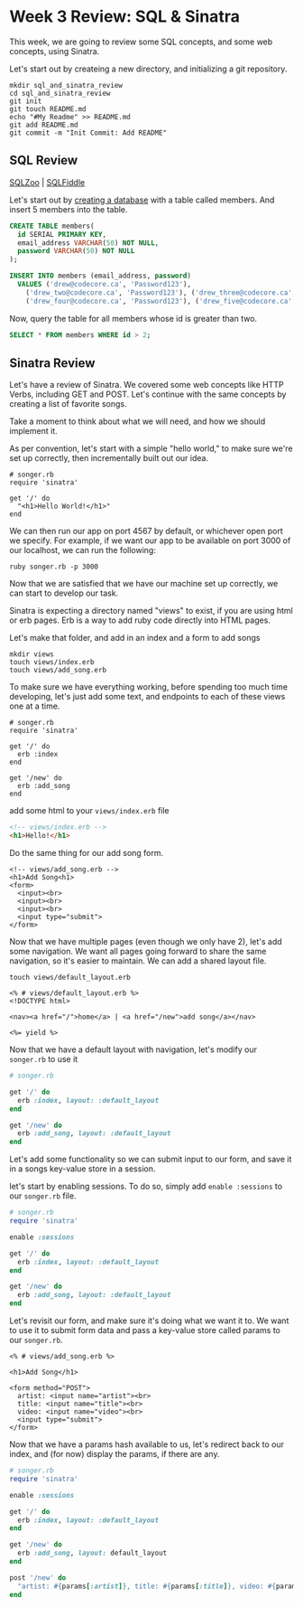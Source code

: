 # Week 3 Review: SQL & Sinatra
This week, we are going to review some SQL concepts, and some web concepts, using Sinatra.  
  
Let's start out by createing a new directory, and initializing a git repository.
```
mkdir sql_and_sinatra_review
cd sql_and_sinatra_review
git init
git touch README.md
echo "#My Readme" >> README.md
git add README.md
git commit -m "Init Commit: Add README"
```
## SQL Review
[SQLZoo](www.sqlzoo.net) | [SQLFiddle](http://sqlfiddle.com/#!15/5df3a1/2)  
  
Let's start out by [creating a
database](http://www.postgresql.org/docs/9.3/static/app-createdb.html)
with a table called members. And insert 5 members into the table.
```sql
CREATE TABLE members(
  id SERIAL PRIMARY KEY,
  email_address VARCHAR(50) NOT NULL,
  password VARCHAR(50) NOT NULL
);

INSERT INTO members (email_address, password)
  VALUES ('drew@codecore.ca', 'Password123'),
    ('drew_two@codecore.ca', 'Password123'), ('drew_three@codecore.ca', 'Password123')
    ('drew_four@codecore.ca', 'Password123'), ('drew_five@codecore.ca', 'Password123');
```
Now, query the table for all members whose id is greater than two.
```sql
SELECT * FROM members WHERE id > 2;
```
## Sinatra Review
Let's have a review of Sinatra. We covered some web concepts like HTTP Verbs, including GET and POST. Let's continue with the same concepts by creating a list of favorite songs.  
  
Take a moment to think about what we will need, and how we should implement it.  
  
As per convention, let's start with a simple "hello world," to make sure we're set up correctly, then incrementally built out our idea.  
```
# songer.rb
require 'sinatra'

get '/' do
  "<h1>Hello World!</h1>"
end
```
We can then run our app on port 4567 by default, or whichever open port we specify. For example, if we want our app to be available on port 3000 of our localhost, we can run the following:
```
ruby songer.rb -p 3000
```
Now that we are satisfied that we have our machine set up correctly, we can start to develop our task.  
  
Sinatra is expecting a directory named "views" to exist, if you are using html or erb pages. Erb is a way to add ruby code directly into HTML pages.  
  
Let's make that folder, and add in an index and a form to add songs
```
mkdir views
touch views/index.erb
touch views/add_song.erb
```
To make sure we have everything working, before spending too much time developing, let's just add some text, and endpoints to each of these views one at a time.
```
# songer.rb
require 'sinatra'

get '/' do
  erb :index
end

get '/new' do
  erb :add_song
end
```
add some html to your `views/index.erb` file
```html
<!-- views/index.erb -->
<h1>Hello!</h1>
```
Do the same thing for our add song form.
```erb
<!-- views/add_song.erb -->
<h1>Add Song<h1>
<form>
  <input><br>
  <input><br>
  <input><br>
  <input type="submit">
</form>
```
Now that we have multiple pages (even though we only have 2), let's add some navigation. We want all pages going forward to share the same navigation, so it's easier to maintain. We can add a shared layout file.
```
touch views/default_layout.erb
```
```erb
<% # views/default_layout.erb %>
<!DOCTYPE html>

<nav><a href="/">home</a> | <a href="/new">add song</a></nav>

<%= yield %>
```
Now that we have a default layout with navigation, let's modify our `songer.rb` to use it
```ruby
# songer.rb

get '/' do
  erb :index, layout: :default_layout
end

get '/new' do
  erb :add_song, layout: :default_layout
end
```
Let's add some functionality so we can submit input to our form, and save it in a songs key-value store in a session.

let's start by enabling sessions. To do so, simply add `enable :sessions` to our `songer.rb` file.
```ruby
# songer.rb
require 'sinatra'

enable :sessions

get '/' do
  erb :index, layout: :default_layout
end

get '/new' do
  erb :add_song, layout: :default_layout
end
```
Let's revisit our form, and make sure it's doing what we want it to. We want to use it to submit form data and pass a key-value store called params to our `songer.rb`.
```erb
<% # views/add_song.erb %>

<h1>Add Song</h1>

<form method="POST">
  artist: <input name="artist"><br>
  title: <input name="title"><br>
  video: <input name="video"><br>
  <input type="submit">
</form>
```
Now that we have a params hash available to us, let's redirect back to our index, and (for now) display the params, if there are any.
```ruby
# songer.rb
require 'sinatra'

enable :sessions

get '/' do
  erb :index, layout: :default_layout
end

get '/new' do
  erb :add_song, layout: default_layout
end

post '/new' do
  "artist: #{params[:artist]}, title: #{params[:title]}, video: #{params[:video]}"
end
```
